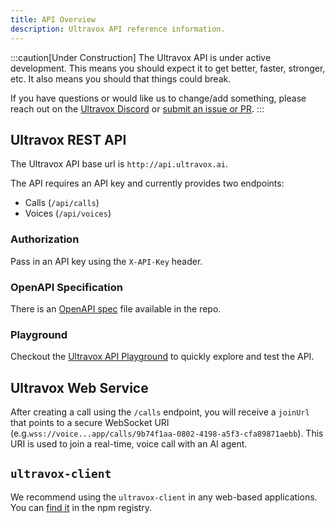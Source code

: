 ```yaml
---
title: API Overview
description: Ultravox API reference information.
---
```

:::caution[Under Construction]
The Ultravox API is under active development. This means you should expect it to get better, faster, stronger, etc. It also means you should that things could break.

If you have questions or would like us to change/add something, please reach out on the [Ultravox Discord](https://discord.gg/Qw6KHxv8YB) or [submit an issue or PR](https://github.com/fixie-ai/ultravox).
:::

## Ultravox REST API

The Ultravox API base url is `http://api.ultravox.ai`.

The API requires an API key and currently provides two endpoints:
* Calls (`/api/calls`)
* Voices (`/api/voices`)

### Authorization
Pass in an API key using the `X-API-Key` header.

### OpenAPI Specification
There is an [OpenAPI spec](https://github.com/fixie-ai/ultradox/blob/main/docs/src/content/schemas/ultravox.yml) file available in the repo.

### Playground
Checkout the [Ultravox API Playground](https://api.ultravox.ai/api/schema/swagger-ui/) to quickly explore and test the API.

## Ultravox Web Service
After creating a call using the `/calls` endpoint, you will receive a `joinUrl` that points to a secure WebSocket URI (e.g.`wss://voice...app/calls/9b74f1aa-0802-4198-a5f3-cfa89871aebb`). This URI is used to join a real-time, voice call with an AI agent.

## `ultravox-client`
We recommend using the `ultravox-client` in any web-based applications. You can [find it](https://www.npmjs.com/package/ultravox-client) in the npm registry.